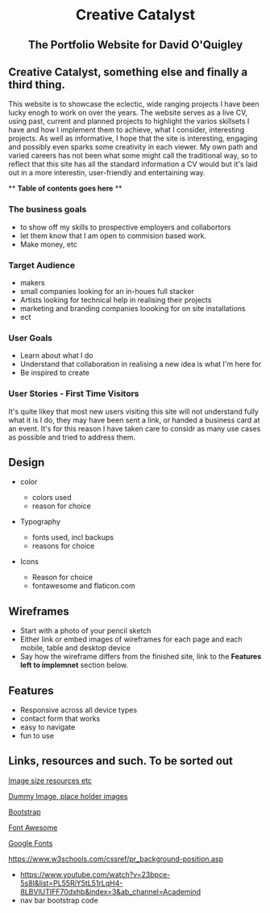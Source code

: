 <h1 align="center">Creative Catalyst</h1>
<h2 align="center">The Portfolio Website for David O'Quigley</h2>

## Creative Catalyst, something else and finally a third thing.

This website is to showcase the eclectic, wide ranging projects I have been lucky enogh to work on over the years. 
The website serves as a live CV, using past, current and planned projects to highlight the varios skillsets I have
and how I implement them to achieve, what I consider, interesting projects. As well as informative, I hope that 
the site is interesting, engaging and possibly even sparks some creativity in each viewer. My own path and varied careers
has not been what some might call the traditional way, so to reflect that this site has all the standard information
a CV would but it's laid out in a more interestin, user-friendly and entertaining way.


** **Table of contents goes here** **


### The business goals
+ to show off my skills to prospective employers and collabortors
+ let them know that I am open to commision based work.
+ Make money, etc

### Target Audience
+ makers
+ small companies looking for an in-houes full stacker
+ Artists looking for technical help in realising their projects
+ marketing and branding companies loooking for on site installations
+ ect

### User Goals
+ Learn about what I do
+ Understand that collaboration in realising a new idea is what I'm here for
+ Be inspired to create 


### User Stories - First Time Visitors
It's quite likey that most new users visiting this site will not understand fully what it is I do,
they may have been sent a link, or handed a business card at an event. It's for this reason I have taken
care to considr as many use cases as possible and tried to address them.

## Design

+ color 
  + colors used 
  + reason for choice 

+ Typography 
  + fonts used, incl backups
  + reasons for choice

+ Icons
  + Reason for choice
  + fontawesome and flaticon.com 


## Wireframes

+ Start with a photo of your pencil sketch
+ Either link or embed images of wireframes for each page and each mobile, table and desktop device
+ Say how the wireframe differs from the finished site, link to the **Features left to implemnet** section below.


## Features
+ Responsive across all device types
+ contact form that works
+ easy to navigate
+ fun to use

## Links, resources and such. To be sorted out
[Image size resources etc](https://www.seoptimer.com/blog/website-header-size/#:~:text=Recommended%20website%20header%20image%20pixel,1280px)

[Dummy Image, place holder images](https://dummyimage.com/)

[Bootstrap](https://getbootstrap.com/docs/4.3/getting-started/introduction/)

[Font Awesome](https://fontawesome.com/account/cdn)

[Google Fonts](https://fonts.google.com/?vfonly=true)

https://www.w3schools.com/cssref/pr_background-position.asp

+ https://www.youtube.com/watch?v=23bpce-5s8I&list=PL55RiY5tL51rLqH4-8LBVlUTIFF70dxhb&index=3&ab_channel=Academind
 + nav bar bootstrap code

